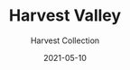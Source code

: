 ---
image_primary: "img/valley_collection_harvest_finium_3-410x410.jpg"
image_secondary: "img/valley_collection_harvest_finium-1000x400.jpg"
subtitle: "Harvest Collection"
description: "The%20Harvest%20decorative%20wall%20collection%20is%20inspired%20by%20the%20style%20of%20old%20barn%20wood.%20Its%20architectural%20aesthetic%20boasts%20a%20unique%20rustic%20texture%20with%20no%20repeat%20patterns%20due%20to%20a%20haphazard%20sanding%20process.%20Raw%20fibres%2C%20saw%20marks%2C%20and%20knots%20are%20visible.%0AOversized%20planks%20in%20consistent%20widths%20let%20all%20the%20details%20and%20colour%20nuances%20in%20the%20wood%20come%20through."
tags: 
  - "Wall Panels"
title: "Harvest Valley"
designer: "Finium"
href: "https://finium.ca/en/decorative-walls/valley/"
category: "Wall Panels"
manufacturer: "Finium"
slug: "/manufacturers/finium/wall-panels/finium-harvest-valley"
date: "2021-05-10"
---
